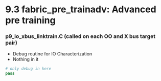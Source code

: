 # 9.3 fabric_pre_trainadv: Advanced pre training
### p9_io_xbus_linktrain.C (called on each OO and X bus target pair)
* Debug routine for IO Characterization
* Nothing in it
```python
# only debug in here
pass
```
